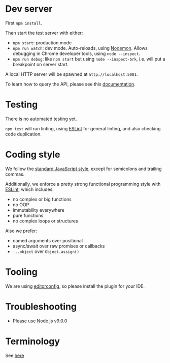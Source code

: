 # Dev server

First `npm install`.

Then start the test server with either:
  - `npm start`: production mode
  - `npm run watch`: dev mode.
    Auto-reloads, using [Nodemon](https://github.com/remy/nodemon).
    Allows debugging in Chrome developer tools, using `node --inspect`.
  - `npm run debug`: like `npm start` but using `node --inspect-brk`,
    i.e. will put a breakpoint on server start.

A local HTTP server will be spawned at `http://localhost:5001`.

To learn how to query the API, please see this [documentation](docs/graphql.md).

# Testing

There is no automated testing yet.

`npm test` will run linting, using [ESLint](http://eslint.org/)
for general linting,
and also checking code duplication.

# Coding style

We follow the [standard JavaScript style](https://standardjs.com), except
for semicolons and trailing commas.

Additionally, we enforce a pretty strong functional programming style with
[ESLint](http://eslint.org/), which includes:
  - no complex or big functions
  - no OOP
  - immutability everywhere
  - pure functions
  - no complex loops or structures

Also we prefer:
  - named arguments over positional
  - async/await over raw promises or callbacks
  - `...object` over `Object.assign()`

# Tooling

We are using [editorconfig](http://editorconfig.org/),
so please install the plugin for your IDE.

# Troubleshooting

  - Please use Node.js v9.0.0

# Terminology

See [here](docs/terminology.md)
